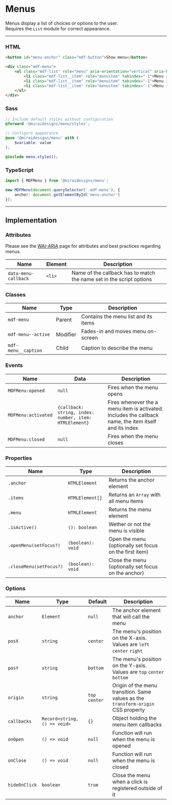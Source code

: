 # Menus

Menus display a list of choices or options to the user.\
Requires the `List` module for correct appearance.

---

### HTML

```html
<button id="menu-anchor" class="mdf-button">Show menu</button>

<div class="mdf-menu">
    <ul class="mdf-list" role="menu" aria-orientation="vertical" aria-hidden="true" tabindex="-1">
        <li class="mdf-list__item" role="menuitem" tabindex="-1">Menu item</li>
        <li class="mdf-list__item" role="menuitem" tabindex="-1">Menu item</li>
        <li class="mdf-list__item" role="menuitem" tabindex="-1">Menu item</li>
    </ul>
</div>
```

### Sass

```scss
// Include default styles without configuration
@forward '@miraidesigns/menu/styles';
```

```scss
// Configure appearance
@use '@miraidesigns/menu' with (
    $variable: value
);

@include menu.styles();
```

### TypeScript

```ts
import { MDFMenu } from '@miraidesigns/menu';

new MDFMenu(document.querySelector('.mdf-menu'), {
    anchor: document.getElementById('menu-anchor')
});
```

---

## Implementation

### Attributes

Please see the [WAI-ARIA](https://www.w3.org/TR/wai-aria-practices/#menu) page for attributes and best practices regarding menus.

| Name                 | Element | Description                                                          |
| -------------------- | ------- | -------------------------------------------------------------------- |
| `data-menu-callback` | `<li>`  | Name of the callback has to match the name set in the script options |

### Classes

| Name                | Type     | Description                          |
| ------------------- | -------- | ------------------------------------ |
| `mdf-menu`          | Parent   | Contains the menu list and its items |
| `mdf-menu--active`  | Modifier | Fades-in and moves menu on-screen    |
| `mdf-menu__caption` | Child    | Caption to describe the menu         |

### Events

| Name                | Data                                                   | Description                                                                                            |
| ------------------- | ------------------------------------------------------ | ------------------------------------------------------------------------------------------------------ |
| `MDFMenu:opened`    | `null`                                                 | Fires when the menu opens                                                                              |
| `MDFMenu:activated` | `{callback: string, index: number, item: HTMLElement}` | Fires whenever the a menu item is activated. Includes the callback name, the item itself and its index |
| `MDFMenu:closed`    | `null`                                                 | Fires when the menu closes                                                                             |

### Properties

| Name                    | Type              | Description                                            |
| ----------------------- | ----------------- | ------------------------------------------------------ |
| `.anchor`               | `HTMLElement`     | Returns the anchor element                             |
| `.items`                | `HTMLElement[]`   | Returns an `Array` with all menu items                 |
| `.menu`                 | `HTMLElement`     | Returns the menu element                               |
| `.isActive()`           | `(): boolean`     | Wether or not the menu is visible                      |
| `.openMenu(setFocus?)`  | `(boolean): void` | Open the menu (optionally set focus on the first item) |
| `.closeMenu(setFocus?)` | `(boolean): void` | Close the menu (optionally set focus on the anchor)    |

### Options

| Name          | Type                         | Default      | Description                                                                       |
| ------------- | ---------------------------- | ------------ | --------------------------------------------------------------------------------- |
| `anchor`      | `Element`                    | `null`       | The anchor element that will call the menu                                        |
| `posX`        | `string`                     | `center`     | The menu's position on the X-axis. Values are `left` `center` `right`             |
| `posY`        | `string`                     | `bottom`     | The menu's position on the Y-axis. Values are `top` `center` `bottom`             |
| `origin`      | `string`                     | `top center` | Origin of the menu transition. Same values as the `transform-origin` CSS property |
| `callbacks`   | `Record<string, () => void>` | `{}`         | Object holding the menu item callbacks                                            |
| `onOpen`      | `() => void`                 | `null`       | Function will run when the menu is opened                                         |
| `onClose`     | `() => void`                 | `null`       | Function will run when the menu is closed                                         |
| `hideOnClick` | `boolean`                    | `true`       | Close the menu when a click is registered outside of it                           |
